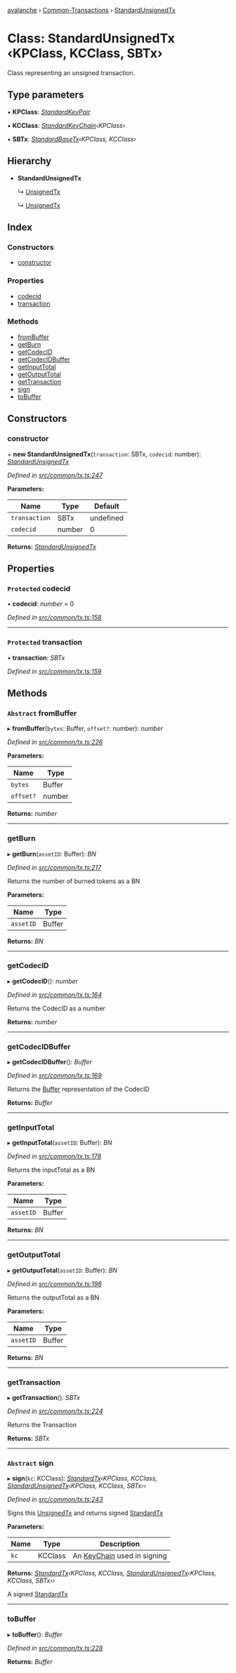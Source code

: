 [avalanche](../README.md) › [Common-Transactions](../modules/common_transactions.md) › [StandardUnsignedTx](common_transactions.standardunsignedtx.md)

# Class: StandardUnsignedTx ‹**KPClass, KCClass, SBTx**›

Class representing an unsigned transaction.

## Type parameters

▪ **KPClass**: *[StandardKeyPair](common_keychain.standardkeypair.md)*

▪ **KCClass**: *[StandardKeyChain](common_keychain.standardkeychain.md)‹KPClass›*

▪ **SBTx**: *[StandardBaseTx](common_transactions.standardbasetx.md)‹KPClass, KCClass›*

## Hierarchy

* **StandardUnsignedTx**

  ↳ [UnsignedTx](api_avm_transactions.unsignedtx.md)

  ↳ [UnsignedTx](api_platformvm_transactions.unsignedtx.md)

## Index

### Constructors

* [constructor](common_transactions.standardunsignedtx.md#constructor)

### Properties

* [codecid](common_transactions.standardunsignedtx.md#protected-codecid)
* [transaction](common_transactions.standardunsignedtx.md#protected-transaction)

### Methods

* [fromBuffer](common_transactions.standardunsignedtx.md#abstract-frombuffer)
* [getBurn](common_transactions.standardunsignedtx.md#getburn)
* [getCodecID](common_transactions.standardunsignedtx.md#getcodecid)
* [getCodecIDBuffer](common_transactions.standardunsignedtx.md#getcodecidbuffer)
* [getInputTotal](common_transactions.standardunsignedtx.md#getinputtotal)
* [getOutputTotal](common_transactions.standardunsignedtx.md#getoutputtotal)
* [getTransaction](common_transactions.standardunsignedtx.md#gettransaction)
* [sign](common_transactions.standardunsignedtx.md#abstract-sign)
* [toBuffer](common_transactions.standardunsignedtx.md#tobuffer)

## Constructors

###  constructor

\+ **new StandardUnsignedTx**(`transaction`: SBTx, `codecid`: number): *[StandardUnsignedTx](common_transactions.standardunsignedtx.md)*

*Defined in [src/common/tx.ts:247](https://github.com/ava-labs/avalanche.js/blob/a2feb77/src/common/tx.ts#L247)*

**Parameters:**

Name | Type | Default |
------ | ------ | ------ |
`transaction` | SBTx | undefined |
`codecid` | number | 0 |

**Returns:** *[StandardUnsignedTx](common_transactions.standardunsignedtx.md)*

## Properties

### `Protected` codecid

• **codecid**: *number* = 0

*Defined in [src/common/tx.ts:158](https://github.com/ava-labs/avalanche.js/blob/a2feb77/src/common/tx.ts#L158)*

___

### `Protected` transaction

• **transaction**: *SBTx*

*Defined in [src/common/tx.ts:159](https://github.com/ava-labs/avalanche.js/blob/a2feb77/src/common/tx.ts#L159)*

## Methods

### `Abstract` fromBuffer

▸ **fromBuffer**(`bytes`: Buffer, `offset?`: number): *number*

*Defined in [src/common/tx.ts:226](https://github.com/ava-labs/avalanche.js/blob/a2feb77/src/common/tx.ts#L226)*

**Parameters:**

Name | Type |
------ | ------ |
`bytes` | Buffer |
`offset?` | number |

**Returns:** *number*

___

###  getBurn

▸ **getBurn**(`assetID`: Buffer): *BN*

*Defined in [src/common/tx.ts:217](https://github.com/ava-labs/avalanche.js/blob/a2feb77/src/common/tx.ts#L217)*

Returns the number of burned tokens as a BN

**Parameters:**

Name | Type |
------ | ------ |
`assetID` | Buffer |

**Returns:** *BN*

___

###  getCodecID

▸ **getCodecID**(): *number*

*Defined in [src/common/tx.ts:164](https://github.com/ava-labs/avalanche.js/blob/a2feb77/src/common/tx.ts#L164)*

Returns the CodecID as a number

**Returns:** *number*

___

###  getCodecIDBuffer

▸ **getCodecIDBuffer**(): *Buffer*

*Defined in [src/common/tx.ts:169](https://github.com/ava-labs/avalanche.js/blob/a2feb77/src/common/tx.ts#L169)*

Returns the [Buffer](https://github.com/feross/buffer) representation of the CodecID

**Returns:** *Buffer*

___

###  getInputTotal

▸ **getInputTotal**(`assetID`: Buffer): *BN*

*Defined in [src/common/tx.ts:178](https://github.com/ava-labs/avalanche.js/blob/a2feb77/src/common/tx.ts#L178)*

Returns the inputTotal as a BN

**Parameters:**

Name | Type |
------ | ------ |
`assetID` | Buffer |

**Returns:** *BN*

___

###  getOutputTotal

▸ **getOutputTotal**(`assetID`: Buffer): *BN*

*Defined in [src/common/tx.ts:198](https://github.com/ava-labs/avalanche.js/blob/a2feb77/src/common/tx.ts#L198)*

Returns the outputTotal as a BN

**Parameters:**

Name | Type |
------ | ------ |
`assetID` | Buffer |

**Returns:** *BN*

___

###  getTransaction

▸ **getTransaction**(): *SBTx*

*Defined in [src/common/tx.ts:224](https://github.com/ava-labs/avalanche.js/blob/a2feb77/src/common/tx.ts#L224)*

Returns the Transaction

**Returns:** *SBTx*

___

### `Abstract` sign

▸ **sign**(`kc`: KCClass): *[StandardTx](common_transactions.standardtx.md)‹KPClass, KCClass, [StandardUnsignedTx](common_transactions.standardunsignedtx.md)‹KPClass, KCClass, SBTx››*

*Defined in [src/common/tx.ts:243](https://github.com/ava-labs/avalanche.js/blob/a2feb77/src/common/tx.ts#L243)*

Signs this [UnsignedTx](api_avm_transactions.unsignedtx.md) and returns signed [StandardTx](common_transactions.standardtx.md)

**Parameters:**

Name | Type | Description |
------ | ------ | ------ |
`kc` | KCClass | An [KeyChain](api_avm_keychain.keychain.md) used in signing  |

**Returns:** *[StandardTx](common_transactions.standardtx.md)‹KPClass, KCClass, [StandardUnsignedTx](common_transactions.standardunsignedtx.md)‹KPClass, KCClass, SBTx››*

A signed [StandardTx](common_transactions.standardtx.md)

___

###  toBuffer

▸ **toBuffer**(): *Buffer*

*Defined in [src/common/tx.ts:228](https://github.com/ava-labs/avalanche.js/blob/a2feb77/src/common/tx.ts#L228)*

**Returns:** *Buffer*
